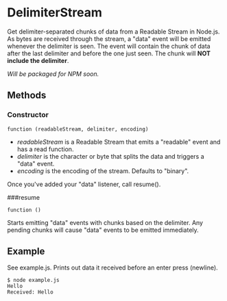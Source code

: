 DelimiterStream
===============

Get delimiter-separated chunks of data from a Readable Stream in Node.js. As bytes are received
through the stream, a "data" event will be emitted whenever the delimiter is seen. The event
will contain the chunk of data after the last delimiter and before the one just seen. The
chunk will **NOT include the delimiter**.

*Will be packaged for NPM soon.*

Methods
-------

### Constructor
```
function (readableStream, delimiter, encoding)
```

* *readableStream* is a Readable Stream that emits a "readable" event and has a read function.
* *delimiter* is the character or byte that splits the data and triggers a "data" event.
* *encoding* is the encoding of the stream. Defaults to "binary".

Once you've added your "data" listener, call resume().

###resume
```
function ()
```

Starts emitting "data" events with chunks based on the delimiter. Any pending chunks will
cause "data" events to be emitted immediately.

Example
-------
See example.js. Prints out data it received before an enter press (newline).

```
$ node example.js
Hello
Received: Hello
```


